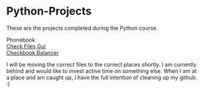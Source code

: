 # Python-Projects

These are the projects completed during the Python course.

Phonebook
<br>
[Check Files Gui](https://github.com/H-Grayson/Python-Projects_New/tree/main/DjangoUniversity)
<br>
[Checkbook Balancer](https://github.com/H-Grayson/Python-Projects_New/tree/main/Checkbook)

I will be moving the correct files to the correct places shortly. I am currently behind and would like to invest active time on something else.
When I am at a place and am caught up, I have the full intention of cleaning up my github. :)
